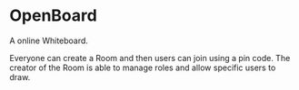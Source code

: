 # OpenBoard

A online Whiteboard.

Everyone can create a Room and then users can join using a pin code.
The creator of the Room is able to manage roles and allow specific users to draw.
